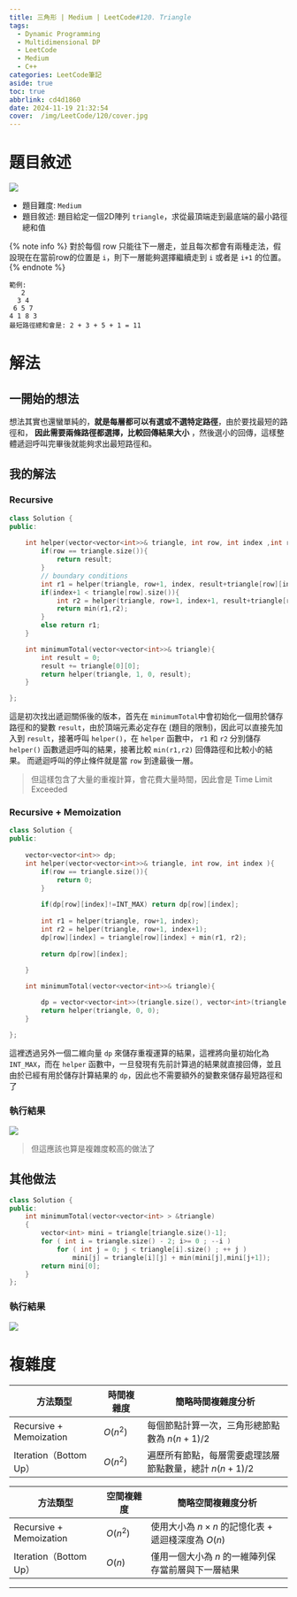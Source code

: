 ```yaml
---
title: 三角形 | Medium | LeetCode#120. Triangle
tags:
  - Dynamic Programming
  - Multidimensional DP
  - LeetCode
  - Medium
  - C++
categories: LeetCode筆記
aside: true
toc: true
abbrlink: cd4d1860
date: 2024-11-19 21:32:54
cover:  /img/LeetCode/120/cover.jpg
---
```


# 題目敘述

![](/img/LeetCode/120/question.jpeg)

- 題目難度: `Medium`
- 題目敘述: 題目給定一個2D陣列 `triangle`，求從最頂端走到最底端的最小路徑總和值

{% note info %}
對於每個 row 只能往下一層走，並且每次都會有兩種走法，假設現在在當前row的位置是 `i`，則下一層能夠選擇繼續走到 `i` 或者是 `i+1` 的位置。
{% endnote %}

```
範例:
   2
  3 4
 6 5 7
4 1 8 3
最短路徑總和會是: 2 + 3 + 5 + 1 = 11
```

# 解法

## 一開始的想法

想法其實也還蠻單純的，**就是每層都可以有選或不選特定路徑**，由於要找最短的路徑和， **因此需要兩條路徑都選擇，比較回傳結果大小** ，然後選小的回傳，這樣整體遞迴呼叫完畢後就能夠求出最短路徑和。

## 我的解法

### Recursive 

```cpp
class Solution {
public:
    
    int helper(vector<vector<int>>& triangle, int row, int index ,int result ){
        if(row == triangle.size()){
            return result;
        }
        // boundary conditions
        int r1 = helper(triangle, row+1, index, result+triangle[row][index]);
        if(index+1 < triangle[row].size()){
            int r2 = helper(triangle, row+1, index+1, result+triangle[row][index+1]); 
            return min(r1,r2);
        }
        else return r1; 
    }

    int minimumTotal(vector<vector<int>>& triangle){
        int result = 0;
        result += triangle[0][0];
        return helper(triangle, 1, 0, result);
    }

};
```

這是初次找出遞迴關係後的版本，首先在 `minimumTotal`中會初始化一個用於儲存路徑和的變數 `result`，由於頂端元素必定存在 (題目的限制)，因此可以直接先加入到 `result`，接著呼叫 `helper()`，在 `helper` 函數中， `r1` 和 `r2` 分別儲存 `helper()` 函數遞迴呼叫的結果，接著比較 `min(r1,r2)` 回傳路徑和比較小的結果。 而遞迴呼叫的停止條件就是當 `row` 到達最後一層。

> 但這樣包含了大量的重複計算，會花費大量時間，因此會是 Time Limit Exceeded

### Recursive + Memoization

```cpp
class Solution {
public:
    
    vector<vector<int>> dp;
    int helper(vector<vector<int>>& triangle, int row, int index ){
        if(row == triangle.size()){
            return 0;
        }
        
        if(dp[row][index]!=INT_MAX) return dp[row][index];
        
        int r1 = helper(triangle, row+1, index);
        int r2 = helper(triangle, row+1, index+1); 
        dp[row][index] = triangle[row][index] + min(r1, r2);
        
        return dp[row][index];
        
    }

    int minimumTotal(vector<vector<int>>& triangle){

        dp = vector<vector<int>>(triangle.size(), vector<int>(triangle.size(), INT_MAX));
        return helper(triangle, 0, 0);
    }

};
```

這裡透過另外一個二維向量 `dp` 來儲存重複運算的結果，這裡將向量初始化為 `INT_MAX`，而在 `helper` 函數中，一旦發現有先前計算過的結果就直接回傳，並且由於已經有用於儲存計算結果的 `dp`，因此也不需要額外的變數來儲存最短路徑和了 

### 執行結果

![](/img/LeetCode/120/result.jpeg)
> 但這應該也算是複雜度較高的做法了

## 其他做法

```cpp
class Solution {
public:
    int minimumTotal(vector<vector<int> > &triangle) 
    {
        vector<int> mini = triangle[triangle.size()-1];
        for ( int i = triangle.size() - 2; i>= 0 ; --i )
            for ( int j = 0; j < triangle[i].size() ; ++ j )
                mini[j] = triangle[i][j] + min(mini[j],mini[j+1]);
        return mini[0];
    }
};
```

### 執行結果

![](/img/LeetCode/120/result2.jpeg)

# 複雜度

| 方法類型       | 時間複雜度 | 簡略時間複雜度分析                          | 
|----------------|------------|---------------------------------------------|
| Recursive + Memoization  | $O(n^2)$ | 每個節點計算一次，三角形總節點數為 $n(n+1)/2$ |
| Iteration（Bottom Up） | $O(n^2)$ | 遍歷所有節點，每層需要處理該層節點數量，總計 $n(n+1)/2$ |

| 方法類型       |空間複雜度 | 簡略空間複雜度分析                                 |
|----------------|------------|--------------------------------------------------|
| Recursive + Memoization | $O(n^2)$ | 使用大小為 $n \times n$ 的記憶化表 + 遞迴棧深度為 $O(n)$ |
| Iteration（Bottom Up） | $O(n)$    | 僅用一個大小為 $n$ 的一維陣列保存當前層與下一層結果 |



----